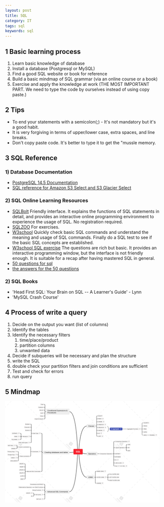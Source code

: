 ```yaml
---
layout: post
title: SQL 
category: IT
tags: sql
keywords: sql
---
```


## 1 Basic learning process
1. Learn basic knowledge of database
2. Install a database (Postgresql or MySQL)
3. Find a good SQL website or book for reference
4. Build a basic mindmap of SQL grammar  (via an online course or a book)
5. Exercise and apply the knowledge at work (THE MOST IMPORTANT PART. We need to type the code by ourselves instead of using copy paste.)

## 2 Tips
- To end your statements with a semicolon(;) - It's not mandatory but it's a good habit. 
- It is very forgiving in terms of upper/lower case, extra spaces, and line breaks.
- Don't copy paste code. It's better to type it to get the "mussle memory.

## 3 SQL Reference

### 1) Database Documentation
- [PostgreSQL 14.5 Documentation](https://www.postgresql.org/docs/current/index.html)
- [SQL reference for Amazon S3 Select and S3 Glacier Select](https://docs.aws.amazon.com/AmazonS3/latest/userguide/s3-glacier-select-sql-reference.html)

### 2) SQL Online Learning Resources
- [SQLBolt](https://sqlbolt.com/) Friendly interface. It explains the functions of SQL statements in detail, and provides an interactive online programming environment to experience the usage of SQL. No registration required.
- [SQLZOO](https://zh.sqlzoo.net/wiki/SQL_Tutorial) For exercises.
- [W3school](http://www.w3school.com.cn/sql/) Quickly check basic SQL commands and understand the meaning and usage of SQL commands. Finally do a SQL test to see if the basic SQL concepts are established.
- [W3school SQL exercise](http://www.w3resource.com/sql-exercises/) The questions are rich but basic. It provides an interactive programming window, but the interface is not friendly enough. It is suitable for a recap after having mastered SQL in general.
- [50 questions for sql](https://www.jianshu.com/p/476b52ee4f1b)
- [the answers for the 50 questions](https://blog.csdn.net/woooooood/article/details/85163780)

### 2) SQL Books
-  'Head First SQL: Your Brain on SQL -- A Learner's Guide' - Lynn
-  'MySQL Crash Course'

## 4 Process of write a query
1. Decide on the output you want (list of columns)
2. Identify the tables
3. Identify the necessary filters
	1. time/place/product
	2. partition columns
	3. unwanted data
4. Decide if subqueries will be necessary and plan the structure
5. write the SQL
6. double check your partition filters and join conditions are sufficient
7. Test and check for errors
8. run query

## 5 Mindmap
![](/public/img/database/SQL.png)


